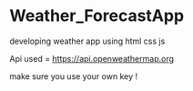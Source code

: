 # Weather_ForecastApp
developing weather app using html css js 



Api used = https://api.openweathermap.org

make sure you use your own key !

